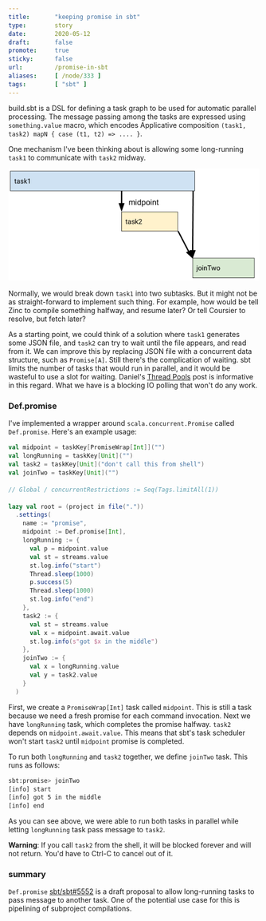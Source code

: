 ```yaml
---
title:       "keeping promise in sbt"
type:        story
date:        2020-05-12
draft:       false
promote:     true
sticky:      false
url:         /promise-in-sbt
aliases:     [ /node/333 ]
tags:        [ "sbt" ]
---
```


build.sbt is a DSL for defining a task graph to be used for automatic parallel processing. The message passing among the tasks are expressed using `something.value` macro, which encodes Applicative composition `(task1, task2) mapN { case (t1, t2) => .... }`.

One mechanism I've been thinking about is allowing some long-running `task1` to communicate with `task2` midway.

![promise](/images/promise-01.png)

Normally, we would break down `task1` into two subtasks. But it might not be as straight-forward to implement such thing. For example, how would be tell Zinc to compile something halfway, and resume later? Or tell Coursier to resolve, but fetch later?

As a starting point, we could think of a solution where `task1` generates some JSON file, and `task2` can try to wait until the file appears, and read from it. We can improve this by replacing JSON file with a concurrent data structure, such as `Promise[A]`. Still there's the complication of waiting. sbt limits the number of tasks that would run in parallel, and it would be wasteful to use a slot for waiting. Daniel's [Thread Pools](https://gist.github.com/djspiewak/46b543800958cf61af6efa8e072bfd5c) post is informative in this regard. What we have is a blocking IO polling that won't do any work.

### Def.promise

I've implemented a wrapper around `scala.concurrent.Promise` called `Def.promise`. Here's an example usage:

```scala
val midpoint = taskKey[PromiseWrap[Int]]("")
val longRunning = taskKey[Unit]("")
val task2 = taskKey[Unit]("don't call this from shell")
val joinTwo = taskKey[Unit]("")

// Global / concurrentRestrictions := Seq(Tags.limitAll(1))

lazy val root = (project in file("."))
  .settings(
    name := "promise",
    midpoint := Def.promise[Int],
    longRunning := {
      val p = midpoint.value
      val st = streams.value
      st.log.info("start")
      Thread.sleep(1000)
      p.success(5)
      Thread.sleep(1000)
      st.log.info("end")
    },
    task2 := {
      val st = streams.value
      val x = midpoint.await.value
      st.log.info(s"got $x in the middle")
    },
    joinTwo := {
      val x = longRunning.value
      val y = task2.value
    }
  )
```

First, we create a `PromiseWrap[Int]` task called `midpoint`. This is still a task because we need a fresh promise for each command invocation. Next we have `longRunning` task, which completes the promise halfway. `task2` depends on `midpoint.await.value`. This means that sbt's task scheduler won't start `task2` until `midpoint` promise is completed.

To run both `longRunning` and `task2` together, we define `joinTwo` task. This runs as follows:

```bash
sbt:promise> joinTwo
[info] start
[info] got 5 in the middle
[info] end
```

As you can see above, we were able to run both tasks in parallel while letting `longRunning` task pass message to `task2`.

**Warning**: If you call `task2` from the shell, it will be blocked forever and will not return. You'd have to Ctrl-C to cancel out of it.

### summary

`Def.promise` [sbt/sbt#5552](https://github.com/sbt/sbt/pull/5552) is a draft proposal to allow long-running tasks to pass message to another task. One of the potential use case for this is pipelining of subproject compilations.
